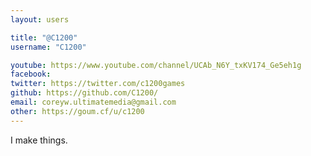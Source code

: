 ```yaml
---
layout: users

title: "@C1200"
username: "C1200"

youtube: https://www.youtube.com/channel/UCAb_N6Y_txKV174_Ge5eh1g
facebook: 
twitter: https://twitter.com/c1200games
github: https://github.com/C1200/
email: coreyw.ultimatemedia@gmail.com
other: https://goum.cf/u/c1200
---
```


I make things.

